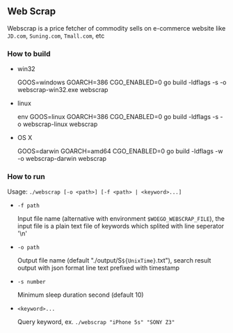 ## Web Scrap 

Webscrap is a price fetcher of commodity sells on e-commerce website like `JD.com`, `Suning.com`, `Tmall.com`, etc

### How to build

* win32

    GOOS=windows GOARCH=386 CGO_ENABLED=0 go build -ldflags -s -o webscrap-win32.exe webscrap

* linux

    env GOOS=linux GOARCH=386 CGO_ENABLED=0 go build -ldflags -s -o webscrap-linux webscrap

* OS X

    GOOS=darwin GOARCH=amd64 CGO_ENABLED=0 go build -ldflags -w -o webscrap-darwin webscrap

### How to run

Usage: `./webscrap [-o <path>] [-f <path> | <keyword>...]`
    
* `-f path`

    Input file name (alternative with environment `$WOEGO_WEBSCRAP_FILE`), the input file is a plain text file of keywords which splited with line seperator '\n'

* `-o path`

    Output file name (default "./output/S`${UnixTime}`.txt"), search result output with json format line text prefixed with timestamp  

* `-s number`

    Minimum sleep duration second (default 10)
    
* `<keyword>...`

    Query keyword, ex. `./webscrap "iPhone 5s" "SONY Z3"`
